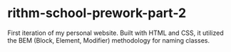 # rithm-school-prework-part-2
First iteration of my personal website. Built with HTML and CSS, it utilized the BEM (Block, Element, Modifier) methodology for naming classes.

